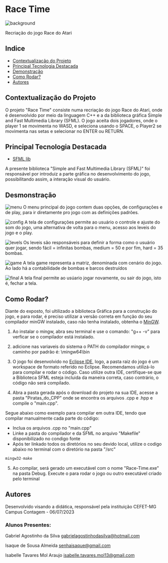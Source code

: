 # Race Time

![background](./readme_assets/background.jpg)

Recriação do jogo Race do Atari

## Indice 
- <a href="https://github.com/icehopeless/Piratas-do-CPP/blob/main/README.md#contextualização-do-projeto-">Contextualização do Projeto</a>
- <a href="https://github.com/icehopeless/Piratas-do-CPP/blob/main/README.md#principal-tecnologia-destacada-">Principal Tecnologia Destacada</a>
- <a href="https://github.com/icehopeless/Piratas-do-CPP/blob/main/README.md#demonstração">Demonstração</a>
- <a href="https://github.com/icehopeless/Piratas-do-CPP/blob/main/README.md#como-rodar-">Como Rodar?</a>
- <a href="https://github.com/icehopeless/Piratas-do-CPP/blob/main/README.md#autores">Autores</a>

## Contextualização do Projeto 
O projeto "Race Time" consiste numa recriação do jogo Race do Atari, onde é desenvolvido por meio da linguagem C++ e a da biblioteca gráfica Simple and Fast Multimedia Library (SFML). O jogo aceita dois jogadores, onde o player 1 se movimenta no WASD, e seleciona usando o SPACE, o Player2 se movimenta nas setas e selecionar no ENTER ou RETURN.




## Principal Tecnologia Destacada 
-  [SFML lib](https://www.sfml-dev.org/index.php) 

A presente biblioteca "Simple and Fast Multimedia Library (SFML)" foi responsável por introduiz a parte gráfica no desenvolvimento do jogo, possibilitando assim, a interação visual do usuário.

## Desmonstração 
![menu](./readme_assets/1.jpg)
O menu principal do jogo contem duas opções, de configurações e de play, para ir diretamente pro jogo com as definições padrões.


![config](./readme_assets/config.jpg)
A tela de configurações permite ao usuário o controle e ajuste do som do jogo, uma alternativa de volta para o menu, acesso aos leveis do jogo e o play.

![levels](./readme_assets/mode.jpg)
Os leveis são responsáveis para definir a forma como o usuário quer jogar, sendo fácil = infinitas bombas, medium = 50 e por fim, hard = 35 bombas.

![game](./readme_assets/game.jpg)
A tela game representa a matriz, denominada com cenário do jogo. Ao lado há a contabilidade de bombas e barcos destruídos

![final](./readme_assets/finalscreen.jpg)
A tela final permite ao usúario jogar novamente, ou sair do jogo, isto é, fechar a tela.


## Como Rodar? 
Diante do exposto, foi ultilizado a biblioteca Gráfica para a construção do jogo, e para rodar, é preciso utilizar a versão correta em função do seu compilador minGW instalado, caso não tenha instalado, obtenha o <a href="https://sourceforge.net/projects/mingw-w64/files/Toolchains%20targetting%20Win32/Personal%20Builds/mingw-builds/7.3.0/">MinGW</a>.

1. Ao instalar o mingw, abra seu terminal e use o comando: "g++ -v" para verficar se o compilador está instalado.

2. adicione nas variaveis do sistema o PATH do compilador mingw, o caminho por padrão é: \mingw64\bin

3. O jogo foi desenvolvido no <a href="https://www.eclipse.org/">Eclipse IDE</a>, logo, a pasta raiz do jogo é um workspace de formato referido no Eclipse. Recomendamos utilizá-lo para compilar e rodar o código. Caso utilize outra IDE, certifique-se que a Biblioteca SFML esteja incluida da maneira correta, caso contrário, o código não será compilado.

4. Abra a pasta gerada após o download do projeto na sua IDE, acesse a pasta "Piratas_do_CPP" onde se encontra os arquivos .cpp e .hpp e compile o "main.cpp".

Segue abaixo como exemplo para compilar em outra IDE, tendo que compilar manualmente cada parte do código:

 - Inclua os arquivos .cpp no "main.cpp"
 - Linke a pasta do compilador e da SFML no arquivo "Makefile" disponibilizado no condigo fonte 
 - Após ter linkado todos os diretórios no seu devido local, utilize o codigo abaixo no terminal com o diretório na pasta "/src"
 
```c++
mingw32-make
```

5. Ao compilar, será gerado um executável com o nome "Race-Time.exe" na pasta Debug. Execute o para rodar o jogo ou outro executável criado pelo terminal


## Autores
Desenvolvido visando a didática, responsável pela instituição CEFET-MG Campus Contagem - 06/07/2023

### Alunos Presentes: 

Gabriel Agostinho da Silva
gabrielagostinhodasilva@hotmail.com


Isaque de Sousa Almeida
senhaisaque@gmail.com


Isabelle Tavares Mol Araujo
isabelle.tavares.mol13@gmail.com
